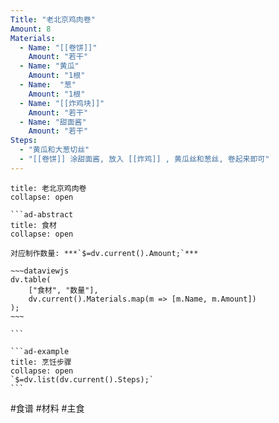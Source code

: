 ```yaml
---
Title: "老北京鸡肉卷"
Amount: 8
Materials:
  - Name: "[[卷饼]]"
    Amount: "若干"
  - Name: "黄瓜"
    Amount: "1根"
  - Name:  "葱"
    Amount: "1根"
  - Name: "[[炸鸡块]]"
    Amount: "若干"
  - Name: "甜面酱" 
    Amount: "若干"
Steps:
  - "黄瓜和大葱切丝"
  - "[[卷饼]] 涂甜面酱, 放入 [[炸鸡]] , 黄瓜丝和葱丝, 卷起来即可"
---
```

````ad-quote
title: 老北京鸡肉卷
collapse: open

```ad-abstract
title: 食材
collapse: open

对应制作数量: ***`$=dv.current().Amount;`***

~~~dataviewjs
dv.table(
	["食材", "数量"],
	dv.current().Materials.map(m => [m.Name, m.Amount])
);
~~~

```

```ad-example
title: 烹饪步骤
collapse: open
`$=dv.list(dv.current().Steps);`
```

````

#食谱 #材料 #主食 